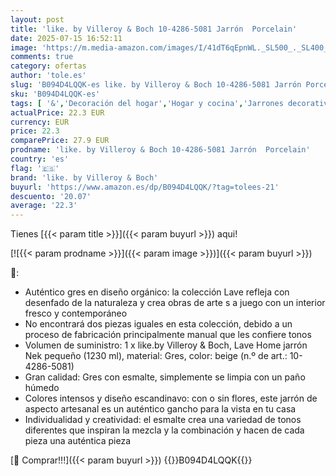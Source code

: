 ```yaml
---
layout: post
title: 'like. by Villeroy & Boch 10-4286-5081 Jarrón  Porcelain'
date: 2025-07-15 16:52:11
image: 'https://m.media-amazon.com/images/I/41dT6qEpnWL._SL500_._SL400_.jpg'
comments: true
category: ofertas
author: 'tole.es'
slug: 'B094D4LQQK-es like. by Villeroy & Boch 10-4286-5081 Jarrón Porcelain'
sku: 'B094D4LQQK-es'
tags: [ '&','Decoración del hogar','Hogar y cocina','Jarrones decorativos','boch','like. by villeroy & boch','villeroy','🇪🇸', ]
actualPrice: 22.3 EUR
currency: EUR
price: 22.3
comparePrice: 27.9 EUR
prodname: 'like. by Villeroy & Boch 10-4286-5081 Jarrón  Porcelain'
country: 'es'
flag: '🇪🇸'
brand: 'like. by Villeroy & Boch'
buyurl: 'https://www.amazon.es/dp/B094D4LQQK/?tag=tolees-21'
descuento: '20.07'
average: '22.3'
---
```


Tienes [{{< param title >}}]({{< param buyurl >}}) aqui!

[![{{< param prodname >}}]({{< param image >}})]({{< param buyurl >}})

🔎:

- Auténtico gres en diseño orgánico: la colección Lave refleja con desenfado de la naturaleza y crea obras de arte s a juego con un interior fresco y contemporáneo
- No encontrará dos piezas iguales en esta colección, debido a un proceso de fabricación principalmente manual que les confiere tonos
- Volumen de suministro: 1 x like.by Villeroy & Boch, Lave Home jarrón Nek pequeño (1230 ml), material: Gres, color: beige (n.º de art.: 10-4286-5081)
- Gran calidad: Gres con esmalte, simplemente se limpia con un paño húmedo
- Colores intensos y diseño escandinavo: con o sin flores, este jarrón de aspecto artesanal es un auténtico gancho para la vista en tu casa
- Individualidad y creatividad: el esmalte crea una variedad de tonos diferentes que inspiran la mezcla y la combinación y hacen de cada pieza una auténtica pieza

[🛒 Comprar!!!]({{< param buyurl >}})
{{<world>}}B094D4LQQK{{</world>}}
